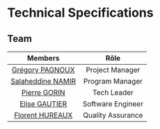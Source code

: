 # Technical Specifications

## Team

| Members | Rôle |
| :-: | :-: |
| [Grégory PAGNOUX]() | Project Manager |
| [Salaheddine NAMIR]() | Program Manager |
| [Pierre GORIN]() | Tech Leader |
| [Elise GAUTIER]() | Software Engineer |
| [Florent HUREAUX]() | Quality Assurance |